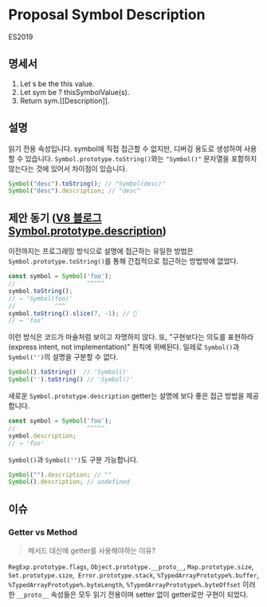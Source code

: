 # Proposal Symbol Description

ES2019

## 명세서

1. Let s be the this value.
2. Let sym be ? thisSymbolValue(s).
3. Return sym.[[Description]].

## 설명

읽기 전용 속성입니다. symbol에 직접 접근할 수 없지만, 디버깅 용도로 생성하여 사용할 수 있습니다. `Symbol.prototype.toString()`와는 `"Symbol()"` 문자열을 포함하지 않는다는 것에 있어서 차이점이 있습니다.

```js
Symbol("desc").toString(); // "Symbol(desc)"
Symbol("desc").description; // "desc"
```

## 제안 동기 ([V8 블로그 Symbol.prototype.description](https://v8.dev/features/symbol-description))

이전까지는 프로그래밍 방식으로 설명에 접근하는 유일한 방법은 `Symbol.prototype.toString()`를 통해 간접적으로 접근하는 방법밖에 없었다.

```js
const symbol = Symbol('foo');
//                    ^^^^^
symbol.toString();
// → 'Symbol(foo)'
//           ^^^
symbol.toString().slice(7, -1); // 🤔
// → 'foo'
```

이런 방식은 코드가 마술처럼 보이고 자명하지 않다. 또, "구현보다는 의도를 표현하라 (express intent, not implementation)" 원칙에 위배된다. 일레로 `Symbol()`과 `Symbol('')`의 설명을 구분할 수 없다.

```js
Symbol().toString()  // 'Symbol()'
Symbol('').toString() // 'Symbol()'
```

새로운 `Symbol.prototype.description` getter는 설명에 보다 좋은 접근 방법을 제공합니다.

```js
const symbol = Symbol('foo');
//                    ^^^^^
symbol.description;
// → 'foo'
```

`Symbol()`과 `Symbol('')`도 구분 가능합니다.

```js
Symbol("").description; // ""
Symbol().description; // undefined
```

## 이슈

### Getter vs Method

> 메서드 대신에 getter를 사용해야하는 이유?

`RegExp.prototype.flags`, `Object.prototype.__proto__`, `Map.prototype.size`, `Set.prototype.size`,` Error.prototype.stack`, `%TypedArrayPrototype%.buffer`, `%TypedArrayPrototype%.byteLength`, `%TypedArrayPrototype%.byteOffset` 이러한 `__proto__` 속성들은 모두 읽기 전용이며 setter 없이 getter로만 구현이 되었다.
